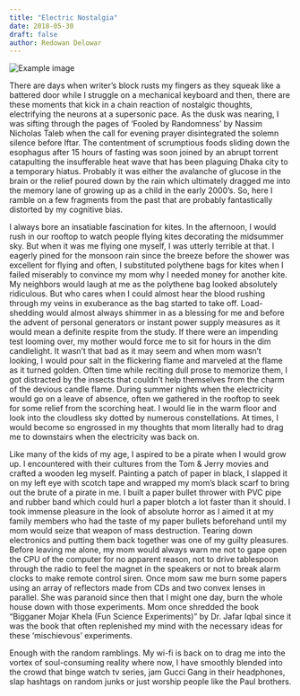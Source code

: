 ```yaml
---
title: "Electric Nostalgia"
date: 2018-05-30
draft: false
author: Redowan Delowar
---
```

![Example image](https://miro.medium.com/max/700/1*Rz7h8QSq6-I42cI6hPEbRw.jpeg)

There are days when writer’s block rusts my fingers as they squeak like a battered door while I struggle on a mechanical keyboard and then, there are these moments that kick in a chain reaction of nostalgic thoughts, electrifying the neurons at a supersonic pace. As the dusk was nearing, I was sifting through the pages of ‘Fooled by Randomness’ by Nassim Nicholas Taleb when the call for evening prayer disintegrated the solemn silence before Iftar. The contentment of scrumptious foods sliding down the esophagus after 15 hours of fasting was soon joined by an abrupt torrent catapulting the insufferable heat wave that has been plaguing Dhaka city to a temporary hiatus. Probably it was either the avalanche of glucose in the brain or the relief poured down by the rain which ultimately dragged me into the memory lane of growing up as a child in the early 2000’s. So, here I ramble on a few fragments from the past that are probably fantastically distorted by my cognitive bias.

I always bore an insatiable fascination for kites. In the afternoon, I would rush in our rooftop to watch people flying kites decorating the midsummer sky. But when it was me flying one myself, I was utterly terrible at that. I eagerly pined for the monsoon rain since the breeze before the shower was excellent for flying and often, I substituted polythene bags for kites when I failed miserably to convince my mom why I needed money for another kite. My neighbors would laugh at me as the polythene bag looked absolutely ridiculous. But who cares when I could almost hear the blood rushing through my veins in exuberance as the bag started to take off. Load-shedding would almost always shimmer in as a blessing for me and before the advent of personal generators or instant power supply measures as it would mean a definite respite from the study. If there were an impending test looming over, my mother would force me to sit for hours in the dim candlelight. It wasn’t that bad as it may seem and when mom wasn’t looking, I would pour salt in the flickering flame and marveled at the flame as it turned golden. Often time while reciting dull prose to memorize them, I got distracted by the insects that couldn’t help themselves from the charm of the devious candle flame. During summer nights when the electricity would go on a leave of absence, often we gathered in the rooftop to seek for some relief from the scorching heat. I would lie in the warm floor and look into the cloudless sky dotted by numerous constellations. At times, I would become so engrossed in my thoughts that mom literally had to drag me to downstairs when the electricity was back on.

Like many of the kids of my age, I aspired to be a pirate when I would grow up. I encountered with their cultures from the Tom & Jerry movies and crafted a wooden leg myself. Painting a patch of paper in black, I slapped it on my left eye with scotch tape and wrapped my mom’s black scarf to bring out the brute of a pirate in me. I built a paper bullet thrower with PVC pipe and rubber band which could hurl a paper blotch a lot faster than it should. I took immense pleasure in the look of absolute horror as I aimed it at my family members who had the taste of my paper bullets beforehand until my mom would seize that weapon of mass destruction. Tearing down electronics and putting them back together was one of my guilty pleasures. Before leaving me alone, my mom would always warn me not to gape open the CPU of the computer for no apparent reason, not to drive tablespoon through the radio to feel the magnet in the speakers or not to break alarm clocks to make remote control siren. Once mom saw me burn some papers using an array of reflectors made from CDs and two convex lenses in parallel. She was paranoid since then that I might one day, burn the whole house down with those experiments. Mom once shredded the book “Bigganer Mojar Khela (Fun Science Experiments)” by Dr. Jafar Iqbal since it was the book that often replenished my mind with the necessary ideas for these ‘mischievous’ experiments.

Enough with the random ramblings. My wi-fi is back on to drag me into the vortex of soul-consuming reality where now, I have smoothly blended into the crowd that binge watch tv series, jam Gucci Gang in their headphones, slap hashtags on random junks or just worship people like the Paul brothers.
